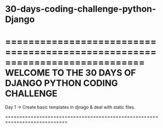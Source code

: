 # 30-days-coding-challenge-python-Django
============================================================================
      WELCOME TO THE 30 DAYS OF DJANGO PYTHON CODING CHALLENGE
============================================================================
Day 1
  -> Create basic templates in djnago & deal with static files.
  
============================================================================
